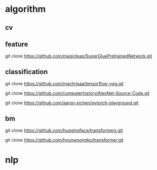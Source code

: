 # algorithm

## cv

## feature

git clone https://github.com/magicleap/SuperGluePretrainedNetwork.git

## classification

git clone https://github.com/machrisaa/tensorflow-vgg.git

git clone https://github.com/computerhistory/AlexNet-Source-Code.git

git clone https://github.com/aaron-xichen/pytorch-playground.git


## bm

git clone https://github.com/huggingface/transformers.git

git clone https://github.com/hyunwoongko/transformer.git

# nlp
